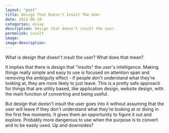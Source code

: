 ```yaml
---
layout: "post"
title: Design That Doesn't Insult The User
date: 2021-06-10
categories: essay
description: Design that doesn't insult the user.
permalink: insult
image:
image-description:
---
```


What is design that doesn't insult the user? What does that mean?

It implies that there is design that "insults" the user's intelligence. Making things really simple and easy to use is focused on attention span and removing the ambiguity effect - if people don't understand what they're looking at, they are more likely to just leave. This is a pretty safe approach for things that are utility based, like application design, website design, with the main function of converting and being useful.

But design that doesn't insult the user goes into it without assuming that the user will leave if they don't understand what they're looking at or doing in the first few moments. It gives them an opportunity to figure it out and explore. Probably more dangerous to use when the purpose is to convert and to be easily used. Up and downsides?

